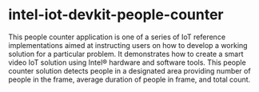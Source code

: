 # intel-iot-devkit-people-counter
This people counter application is one of a series of IoT reference implementations aimed at instructing users on how to develop a working solution for a particular problem. It demonstrates how to create a smart video IoT solution using Intel® hardware and software tools. This people counter solution detects people in a designated area providing number of people in the frame, average duration of people in frame, and total count.
